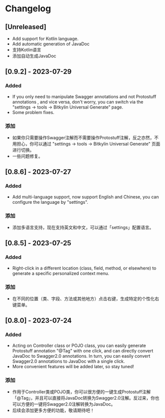 <!-- Keep a Changelog guide -> https://keepachangelog.com -->

# Changelog

## [Unreleased]

- Add support for Kotlin language.
- Add automatic generation of JavaDoc
- 支持Kotlin语言
- 添加自动生成JavaDoc

## [0.9.2] - 2023-07-29

### Added

- If you only need to manipulate Swagger annotations and not Protostuff annotations , and vice versa, don't worry, you can switch via the "settings -> tools -> Bitkylin Universal Generate" page.
- Some problem fixes.

### 添加

- 如果你只需要操作Swagger注解而不需要操作Protostuff注解，反之亦然，不用担心，你可以通过 "settings -> tools -> Bitkylin Universal Generate" 页面进行切换。
- 一些问题修复。

## [0.8.6] - 2023-07-27

### Added

- Add multi-language support, now support English and Chinese, you can configure the language by "settings".

### 添加

- 添加多语言支持，现在支持英文和中文，可以通过「settings」配置语言。

## [0.8.5] - 2023-07-25

### Added

- Right-click in a different location (class, field, method, or elsewhere) to generate a specific personalized context menu.

### 添加

- 在不同的位置（类、字段、方法或其他地方）点击右键，生成特定的个性化右键菜单。

## [0.8.0] - 2023-07-24

### Added

- Acting on Controller class or POJO class, you can easily generate Protostuff annotation "@Tag" with one click, and can directly convert JavaDoc to Swagger2.0 annotations. In turn, you can easily convert Swagger2.0 annotations to JavaDoc with a single click.
- More convenient features will be added later, so stay tuned!

### 添加

- 作用于Controller类或POJO类，你可以很方便的一键生成Protostuff注解「@Tag」，并且可以直接将JavaDoc转换为Swagger2.0注解。反过来，你也可以方便的一键将Swagger2.0注解转换为JavaDoc。
- 后续会添加更多方便的功能，敬请期待吧！